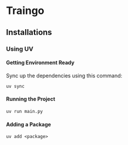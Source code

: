 # Traingo

## Installations

### Using UV

#### Getting Environment Ready

Sync up the dependencies using this command:
```
uv sync
```

#### Running the Project
```
uv run main.py
```

#### Adding a Package
```
uv add <package>
```
